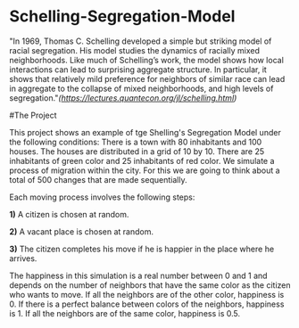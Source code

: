 # Schelling-Segregation-Model

"In 1969, Thomas C. Schelling developed a simple but striking model of racial segregation. His model studies the dynamics of racially mixed neighborhoods. Like much of Schelling’s work, the model shows how local interactions can lead to surprising aggregate structure. In particular, it shows that relatively mild preference for neighbors of similar race can lead in aggregate to the collapse of mixed neighborhoods, and high levels of segregation."*(https://lectures.quantecon.org/jl/schelling.html)*

#The Project

This project shows an example of tge Shelling's Segregation Model under the following conditions: 
There is a town with 80 inhabitants and 100 houses. The houses are distributed in a grid of 10 by 10. There are 25 inhabitants of green color and 25 inhabitants of red color. We simulate a process of migration within the city. For this we are going to think about a total of 500 changes that are made sequentially.

Each moving process involves the following steps:

**1)** A citizen is chosen at random.

**2)** A vacant place is chosen at random.

**3)** The citizen completes his move if he is happier in the place where he arrives.

The happiness in this simulation is a real number between 0 and 1 and depends on the number of neighbors that have the same color as the citizen who wants to move. If all the neighbors are of the other color, happiness is 0. If there is a perfect balance between colors of the neighbors, happiness is 1. If all the neighbors are of the same color, happiness is 0.5. 
